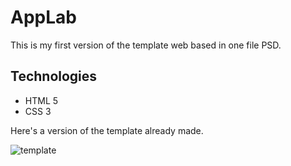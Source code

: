 # AppLab

This is my first version of the template web based in one
file PSD.

## Technologies

* HTML 5
* CSS 3

Here's a version of the template already made.

![template](https://user-images.githubusercontent.com/26008720/155431635-e0aa7aa3-2957-4e86-b0ef-47cb123d98bb.png)
